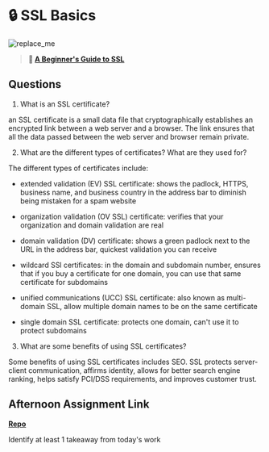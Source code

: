 # 🔒 SSL Basics

![replace_me](https://codeworks.blob.core.windows.net/public/assets/img/illustrations/placeholder.svg)

> **📖 [A Beginner's Guide to SSL](https://codeworksacademy.com/fs-student-guide/resources/wk8-9/07-SSL)**

## Questions

1. What is an SSL certificate?

an SSL certificate is a small data file that cryptographically establishes an encrypted link between a web server and a browser. The link ensures that all the data passed between the web server and browser remain private. 

2. What are the different types of certificates? What are they used for?

The different types of certificates include: 
- extended validation (EV) SSL certificate: shows the padlock, HTTPS, business name, and business country in the address bar to diminish being mistaken for a spam website

- organization validation (OV SSL) certificate: verifies that your organization and domain validation are real 

- domain validation (DV) certificate: shows a green padlock next to the URL in the address bar, quickest validation you can receive 

- wildcard SSl certificates: in the domain and subdomain number, ensures that if you buy a certificate for one domain, you can use that same certificate for subdomains 

- unified communications (UCC) SSL certificate: also known as multi-domain SSL, allow multiple domain names to be on the same certificate 

- single domain SSL certificate: protects one domain, can't use it to protect subdomains 

3. What are some benefits of using SSL certificates?

Some benefits of using SSL certificates includes SEO. SSL protects server-client communication, affirms identity, allows for better search engine ranking, helps satisfy PCI/DSS requirements, and improves customer trust. 

## Afternoon Assignment Link

**[Repo](https://github.com/savtemp/<ASSIGNMENT_REPO>)**

Identify at least 1 takeaway from today's work
